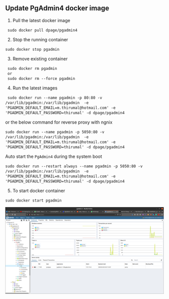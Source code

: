 ## Update PgAdmin4 docker image

1. Pull the latest docker image

```
 sudo docker pull dpage/pgadmin4
```

2. Stop the running container

```
sudo docker stop pgadmin
```

3. Remove existing container

```
 sudo docker rm pgadmin
 or 
 sudo docker rm --force pgadmin
```

4. Run the latest images

```
 sudo docker run --name pgadmin -p 80:80 -v /var/lib/pgadmin:/var/lib/pgadmin  -e 'PGADMIN_DEFAULT_EMAIL=m.thirumal@hotmail.com' -e 'PGADMIN_DEFAULT_PASSWORD=thirumal' -d dpage/pgadmin4
```
or the below command for reverse proxy with ngnix
```
sudo docker run --name pgadmin -p 5050:80 -v /var/lib/pgadmin:/var/lib/pgadmin  -e 'PGADMIN_DEFAULT_EMAIL=m.thirumal@hotmail.com' -e 'PGADMIN_DEFAULT_PASSWORD=thirumal' -d dpage/pgadmin4
```

Auto start the `PgAdmin4` during the system boot

```
sudo docker run --restart always --name pgadmin -p 5050:80 -v /var/lib/pgadmin:/var/lib/pgadmin  -e 'PGADMIN_DEFAULT_EMAIL=m.thirumal@hotmail.com' -e 'PGADMIN_DEFAULT_PASSWORD=thirumal' -d dpage/pgadmin4
```

5. To start docker container

```
sudo docker start pgadmin
```
	
![Pgadmin4.png](Pgadmin4.png)
